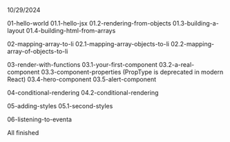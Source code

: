 10/29/2024

01-hello-world
01.1-hello-jsx
01.2-rendering-from-objects
01.3-building-a-layout
01.4-building-html-from-arrays

02-mapping-array-to-li
02.1-mapping-array-objects-to-li
02.2-mapping-array-of-objects-to-li


03-render-with-functions
03.1-your-first-component
03.2-a-real-component
03.3-component-properties (PropType is deprecated in modern React)
03.4-hero-component
03.5-alert-component

04-conditional-rendering
04.2-conditional-rendering

05-adding-styles
05.1-second-styles

06-listening-to-eventa

All finished